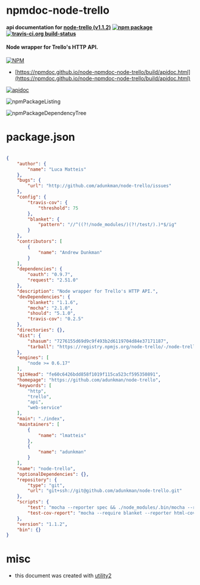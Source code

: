 # npmdoc-node-trello

#### api documentation for  [node-trello (v1.1.2)](https://github.com/adunkman/node-trello)  [![npm package](https://img.shields.io/npm/v/npmdoc-node-trello.svg?style=flat-square)](https://www.npmjs.org/package/npmdoc-node-trello) [![travis-ci.org build-status](https://api.travis-ci.org/npmdoc/node-npmdoc-node-trello.svg)](https://travis-ci.org/npmdoc/node-npmdoc-node-trello)

#### Node wrapper for Trello's HTTP API.

[![NPM](https://nodei.co/npm/node-trello.png?downloads=true&downloadRank=true&stars=true)](https://www.npmjs.com/package/node-trello)

- [https://npmdoc.github.io/node-npmdoc-node-trello/build/apidoc.html](https://npmdoc.github.io/node-npmdoc-node-trello/build/apidoc.html)

[![apidoc](https://npmdoc.github.io/node-npmdoc-node-trello/build/screenCapture.buildCi.browser.%252Ftmp%252Fbuild%252Fapidoc.html.png)](https://npmdoc.github.io/node-npmdoc-node-trello/build/apidoc.html)

![npmPackageListing](https://npmdoc.github.io/node-npmdoc-node-trello/build/screenCapture.npmPackageListing.svg)

![npmPackageDependencyTree](https://npmdoc.github.io/node-npmdoc-node-trello/build/screenCapture.npmPackageDependencyTree.svg)



# package.json

```json

{
    "author": {
        "name": "Luca Matteis"
    },
    "bugs": {
        "url": "http://github.com/adunkman/node-trello/issues"
    },
    "config": {
        "travis-cov": {
            "threshold": 75
        },
        "blanket": {
            "pattern": "//^((?!/node_modules/)(?!/test/).)*$/ig"
        }
    },
    "contributors": [
        {
            "name": "Andrew Dunkman"
        }
    ],
    "dependencies": {
        "oauth": "0.9.7",
        "request": "2.51.0"
    },
    "description": "Node wrapper for Trello's HTTP API.",
    "devDependencies": {
        "blanket": "1.1.6",
        "mocha": "2.1.0",
        "should": "5.1.0",
        "travis-cov": "0.2.5"
    },
    "directories": {},
    "dist": {
        "shasum": "7276155d69d9c9f493b2d6119704d84e37171187",
        "tarball": "https://registry.npmjs.org/node-trello/-/node-trello-1.1.2.tgz"
    },
    "engines": [
        "node >= 0.6.17"
    ],
    "gitHead": "fe60c6426bdd858f1019f115ca523cf595350891",
    "homepage": "https://github.com/adunkman/node-trello",
    "keywords": [
        "http",
        "trello",
        "api",
        "web-service"
    ],
    "main": "./index",
    "maintainers": [
        {
            "name": "lmatteis"
        },
        {
            "name": "adunkman"
        }
    ],
    "name": "node-trello",
    "optionalDependencies": {},
    "repository": {
        "type": "git",
        "url": "git+ssh://git@github.com/adunkman/node-trello.git"
    },
    "scripts": {
        "test": "mocha --reporter spec && ./node_modules/.bin/mocha --require blanket --reporter travis-cov",
        "test-cov-report": "mocha --require blanket --reporter html-cov > coverage.html && open coverage.html"
    },
    "version": "1.1.2",
    "bin": {}
}
```



# misc
- this document was created with [utility2](https://github.com/kaizhu256/node-utility2)
